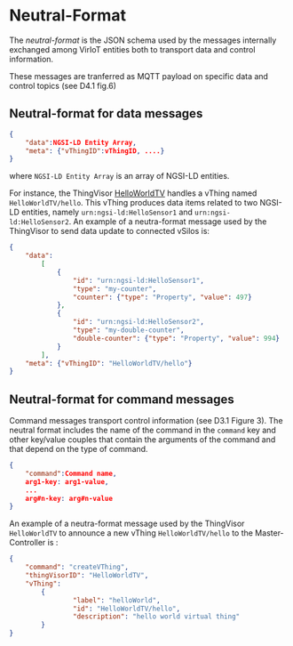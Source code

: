 # Neutral-Format

The *neutral-format* is the JSON schema used by the messages internally exchanged among VirIoT entities both to transport data and control information.

These messages are tranferred as MQTT payload on specific data and control topics (see D4.1 fig.6)  

## Neutral-format for data messages

```json
{
    "data":NGSI-LD Entity Array,
    "meta": {"vThingID":vThingID, ....}
}
```

where `NGSI-LD Entity Array` is an array of NGSI-LD entities.

For instance, the ThingVisor [HelloWorldTV](../Thingvisors/DockerThingVisor/ThingVisor_HelloWorld) handles a vThing named `HelloWorldTV/hello`. This vThing produces data items related to two NGSI-LD entities, namely `urn:ngsi-ld:HelloSensor1` and `urn:ngsi-ld:HelloSensor2`. An example of a neutra-format message used by the ThingVisor to send data update to connected vSilos is:

```json
{
    "data":
        [
            {
                "id": "urn:ngsi-ld:HelloSensor1",
                "type": "my-counter",
                "counter": {"type": "Property", "value": 497}
            },
            {
                "id": "urn:ngsi-ld:HelloSensor2",
                "type": "my-double-counter",
                "double-counter": {"type": "Property", "value": 994}
            }
        ],
    "meta": {"vThingID": "HelloWorldTV/hello"}
}
```

## Neutral-format for command messages

Command messages transport control information (see D3.1 Figure 3).
The neutral format includes the name of the command in the `command` key and other key/value couples that contain the arguments of the command and that depend on the type of command.

```json
{
    "command":Command name,
    arg1-key: arg1-value,
    ...
    arg#n-key: arg#n-value
}
```

An example of a neutra-format message used by the ThingVisor `HelloWorldTV` to announce a new vThing `HelloWorldTV/hello` to the Master-Controller is :

```json
{
    "command": "createVThing",
    "thingVisorID": "HelloWorldTV",
    "vThing":
        {
                "label": "helloWorld",
                "id": "HelloWorldTV/hello",
                "description": "hello world virtual thing"
        }
}
```
